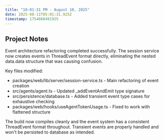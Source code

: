```yaml
---
title: "10:01:31 PM - August 10, 2025"
date: 2025-08-11T05:01:31.925Z
timestamp: 1754888491925
---
```


## Project Notes

Event architecture refactoring completed successfully. The session service now creates events in ThreadEvent format directly, eliminating the nested data.data structure that was causing confusion.

Key files modified:
- packages/web/lib/server/session-service.ts - Main refactoring of event creation
- src/agents/agent.ts - Updated _addEventAndEmit type signature  
- src/persistence/database.ts - Added transient event type cases for exhaustive checking
- packages/web/hooks/useAgentTokenUsage.ts - Fixed to work with flattened structure

The build now compiles cleanly and the event system has a consistent ThreadEvent format throughout. Transient events are properly handled and won't be persisted to database as intended.
